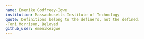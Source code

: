 ```yaml
---
name: Emenike Godfreey-Igwe
institution: Massachusetts Institute of Technology
quote: Definitions belong to the definers, not the defined.  
-Toni Morrison, Beloved
github_user: emenikeigwe
---
```

